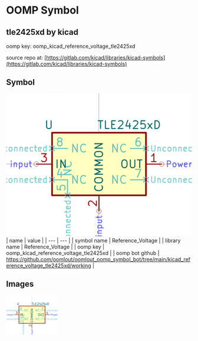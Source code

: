 # OOMP Symbol  
## tle2425xd  by kicad  
  
oomp key: oomp_kicad_reference_voltage_tle2425xd  
  
source repo at: [https://gitlab.com/kicad/libraries/kicad-symbols](https://gitlab.com/kicad/libraries/kicad-symbols)  
## Symbol  
  
[![working.png](working_600.png)](working.png)  
| name | value | 
| --- | --- | 
| symbol name | Reference_Voltage | 
| library name | Reference_Voltage | 
| oomp key | oomp_kicad_reference_voltage_tle2425xd | 
| oomp bot github | https://github.com/oomlout/oomlout_oomp_symbol_bot/tree/main/kicad_reference_voltage_tle2425xd/working | 
## Images  
  
[![working.png](working_140.png)](working.png)  
